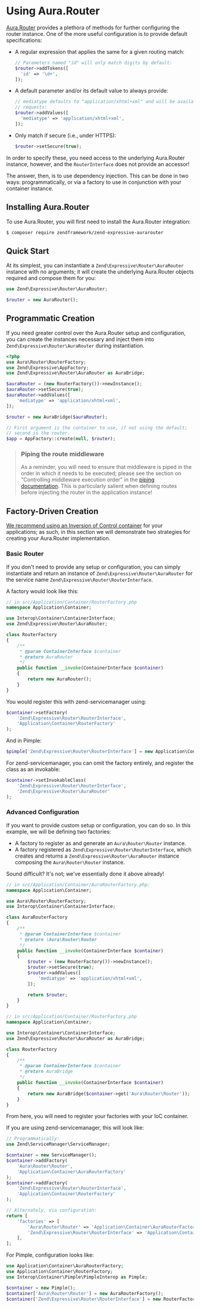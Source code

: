 # Using Aura.Router

[Aura.Router](https://github.com/auraphp/Aura.Router) provides a plethora of
methods for further configuring the router instance. One of the more useful
configuration is to provide default specifications:

- A regular expression that applies the same for a given routing match:

  ```php
  // Parameters named "id" will only match digits by default:
  $router->addTokens([
    'id' => '\d+',
  ]);
  ```

- A default parameter and/or its default value to always provide:

  ```php
  // mediatype defaults to "application/xhtml+xml" and will be available in all
  // requests:
  $router->addValues([
    'mediatype' => 'application/xhtml+xml',
  ]);
  ```

- Only match if secure (i.e., under HTTPS):

  ```php
  $router->setSecure(true);
  ```

In order to specify these, you need access to the underlying Aura.Router
instance, however, and the `RouterInterface` does not provide an accessor!

The answer, then, is to use dependency injection. This can be done in two ways:
programmatically, or via a factory to use in conjunction with your container
instance.

## Installing Aura.Router

To use Aura.Router, you will first need to install the Aura.Router integration:

```bash
$ composer require zendframework/zend-expressive-aurarouter
```

## Quick Start

At its simplest, you can instantiate a `Zend\Expressive\Router\AuraRouter` instance
with no arguments; it will create the underlying Aura.Router objects required
and compose them for you:

```php
use Zend\Expressive\Router\AuraRouter;

$router = new AuraRouter();
```

## Programmatic Creation

If you need greater control over the Aura.Router setup and configuration, you
can create the instances necessary and inject them into
`Zend\Expressive\Router\AuraRouter` during instantiation.

```php
<?php
use Aura\Router\RouterFactory;
use Zend\Expressive\AppFactory;
use Zend\Expressive\Router\AuraRouter as AuraBridge;

$auraRouter = (new RouterFactory())->newInstance();
$auraRouter->setSecure(true);
$auraRouter->addValues([
    'mediatype' => 'application/xhtml+xml',
]);

$router = new AuraBridge($auraRouter);

// First argument is the container to use, if not using the default;
// second is the router.
$app = AppFactory::create(null, $router);
```

> ### Piping the route middleware
>
> As a reminder, you will need to ensure that middleware is piped in the order
> in which it needs to be executed; please see the section on "Controlling
> middleware execution order" in the [piping documentation](piping.md). This is
> particularly salient when defining routes before injecting the router in the
> application instance!

## Factory-Driven Creation

[We recommend using an Inversion of Control container](../container/intro.md)
for your applications; as such, in this section we will demonstrate 
two strategies for creating your Aura.Router implementation.

### Basic Router

If you don't need to provide any setup or configuration, you can simply
instantiate and return an instance of `Zend\Expressive\Router\AuraRouter` for the
service name `Zend\Expressive\Router\RouterInterface`.

A factory would look like this:

```php
// in src/Application/Container/RouterFactory.php
namespace Application\Container;

use Interop\Container\ContainerInterface;
use Zend\Expressive\Router\AuraRouter;

class RouterFactory
{
    /**
     * @param ContainerInterface $container
     * @return AuraRouter
     */
    public function __invoke(ContainerInterface $container)
    {
        return new AuraRouter();
    }
}
```

You would register this with zend-servicemanager using:

```php
$container->setFactory(
    'Zend\Expressive\Router\RouterInterface',
    'Application\Container\RouterFactory'
);
```

And in Pimple:

```php
$pimple['Zend\Expressive\Router\RouterInterface'] = new Application\Container\RouterFactory();
```

For zend-servicemanager, you can omit the factory entirely, and register the
class as an invokable:

```php
$container->setInvokableClass(
    'Zend\Expressive\Router\RouterInterface',
    'Zend\Expressive\Router\AuraRouter'
);
```

### Advanced Configuration

If you want to provide custom setup or configuration, you can do so. In this
example, we will be defining two factories:

- A factory to register as and generate an `Aura\Router\Router` instance.
- A factory registered as `Zend\Expressive\Router\RouterInterface`, which
  creates and returns a `Zend\Expressive\Router\AuraRouter` instance composing the
  `Aura\Router\Router` instance.

Sound difficult? It's not; we've essentially done it above already!

```php
// in src/Application/Container/AuraRouterFactory.php:
namespace Application\Container;

use Aura\Router\RouterFactory;
use Interop\Container\ContainerInterface;

class AuraRouterFactory
{
    /**
     * @param ContainerInterface $container
     * @return \Aura\Router\Router
     */
    public function __invoke(ContainerInterface $container)
    {
        $router = (new RouterFactory())->newInstance();
        $router->setSecure(true);
        $router->addValues([
            'mediatype' => 'application/xhtml+xml',
        ]);

        return $router;
    }
}

// in src/Application/Container/RouterFactory.php
namespace Application\Container;

use Interop\Container\ContainerInterface;
use Zend\Expressive\Router\AuraRouter as AuraBridge;

class RouterFactory
{
    /**
     * @param ContainerInterface $container
     * @return AuraBridge
     */
    public function __invoke(ContainerInterface $container)
    {
        return new AuraBridge($container->get('Aura\Router\Router'));
    }
}
```

From here, you will need to register your factories with your IoC container.

If you are using zend-servicemanager, this will look like:

```php
// Programmatically:
use Zend\ServiceManager\ServiceManager;

$container = new ServiceManager();
$container->addFactory(
    'Aura\Router\Router',
    'Application\Container\AuraRouterFactory'
);
$container->addFactory(
    'Zend\Expressive\Router\RouterInterface',
    'Application\Container\RouterFactory'
);

// Alternately, via configuration:
return [
    'factories' => [
        'Aura\Router\Router' => 'Application\Container\AuraRouterFactory',
        'Zend\Expressive\Router\RouterInterface' => 'Application\Container\RouterFactory',
    ],
];
```

For Pimple, configuration looks like:

```php
use Application\Container\AuraRouterFactory;
use Application\Container\RouterFactory;
use Interop\Container\Pimple\PimpleInterop as Pimple;

$container = new Pimple();
$container['Aura\Router\Router'] = new AuraRouterFactory();
$container['Zend\Expressive\Router\RouterInterface'] = new RouterFactory();
```
